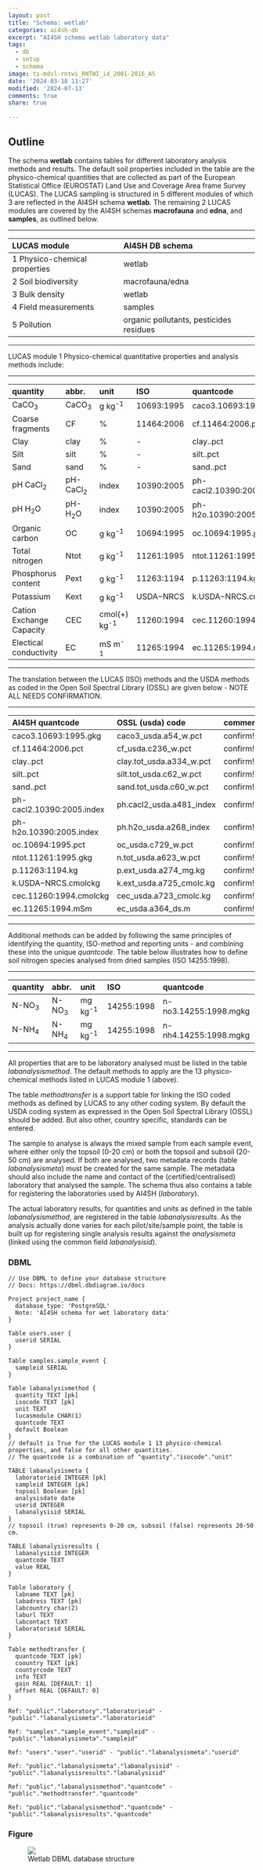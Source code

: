 ```yaml
---
layout: post
title: "Schema: wetlab"
categories: ai4sh-db
excerpt: "AI4SH schema wetlab laboratory data"
tags:
  - db
  - setup
  - schema
image: ts-mdsl-rntwi_RNTWI_id_2001-2016_AS
date: '2024-03-18 11:27'
modified: '2024-07-13'
comments: true
share: true

---
```


## Outline

The schema **wetlab** contains tables for different laboratory analysis methods and results. The default soil properties included in the table are the physico-chemical quantities that are collected as part of the European Statistical Office (EUROSTAT) Land Use and Coverage Area frame Survey (LUCAS). The LUCAS sampling is structured in 5 different modules of which 3 are reflected in the AI4SH schema **wetlab**. The remaining 2 LUCAS modules are covered by the AI4SH schemas **macrofauna** and **edna**, and **samples**, as outlined below.

___________________________________________________________

| LUCAS module | AI4SH DB schema |
| :-----------  | :----------- |
| 1 Physico-chemical properties | wetlab |
| 2 Soil biodiversity | macrofauna/edna |
| 3 Bulk density | wetlab |
| 4 Field measurements | samples |
| 5 Pollution | organic pollutants, pesticides residues |

___________________________________________________________

LUCAS module 1 Physico-chemical quantitative properties and analysis methods include:

___________________________________________________________

| quantity | abbr. | unit | ISO | quantcode |
| :------- | :---- | :------- | :------- | :------- |
| CaCO<sub>3</sub> | CaCO<sub>3</sub> | g kg<sup>-1</sup> | 10693:1995 | caco3.10693:1995.gkg |
| Coarse fragments | CF | % | 11464:2006 | cf.11464:2006.pct |
| Clay | clay | % | - | clay..pct |
| Silt | silt | % | - | silt..pct |
| Sand | sand | % | - | sand..pct |
| pH CaCl<sub>2</sub> | pH-CaCl<sub>2</sub>  | index | 10390:2005 | ph-cacl2.10390:2005.index |
| pH H<sub>2</sub>O | pH-H<sub>2</sub>O | index | 10390:2005 | ph-h2o.10390:2005.index |
| Organic carbon | OC | g kg<sup>-1</sup> | 10694:1995 | oc.10694:1995.pct |
| Total nitrogen | Ntot | g kg<sup>-1</sup> | 11261:1995 | ntot.11261:1995.gkg |
| Phosphorus content | Pext  | g kg<sup>-1</sup> | 11263:1194 | p.11263:1194.kg |
| Potassium  | Kext | g kg<sup>-1</sup> | USDA−NRCS | k.USDA−NRCS.cmolckg |
| Cation Exchange Capacity | CEC | cmol(+) kg<sup>-1</sup> | 11260:1994 | cec.11260:1994.cmolckg |
| Electical conductivity | EC | mS m<sup>-1</sup>  | 11265:1994 | ec.11265:1994.mSm |

___________________________________________________________

The translation between the LUCAS (ISO) methods and the USDA methods as coded in the Open Soil Spectral Library (OSSL) are given below - NOTE ALL NEEDS CONFIRMATION.

___________________________________________________________

| AI4SH quantcode | OSSL (usda) code | comment |
|  :------- | :------- | :------- |
| caco3.10693:1995.gkg | caco3_usda.a54_w.pct | confirm! |
| cf.11464:2006.pct | cf_usda.c236_w.pct | confirm! |
| clay..pct | clay.tot_usda.a334_w.pct | confirm! |
| silt..pct | silt.tot_usda.c62_w.pct | confirm! |
| sand..pct | sand.tot_usda.c60_w.pct | confirm! |
| ph-cacl2.10390:2005.index | ph.cacl2_usda.a481_index | confirm! |
| ph-h2o.10390:2005.index | ph.h2o_usda.a268_index | confirm! |
| oc.10694:1995.pct | oc_usda.c729_w.pct | confirm! |
| ntot.11261:1995.gkg | n.tot_usda.a623_w.pct | confirm! |
| p.11263:1194.kg | p.ext_usda.a274_mg.kg | confirm! |
| k.USDA−NRCS.cmolckg | k.ext_usda.a725_cmolc.kg | confirm! |
| cec.11260:1994.cmolckg | cec_usda.a723_cmolc.kg | confirm! |
| ec.11265:1994.mSm | ec_usda.a364_ds.m | confirm! |

___________________________________________________________

Additional methods can be added by following the same principles of identifying the quantity, ISO-method and reporting units - and combining these into the unique _quantcode_. The table below illustrates how to define soil nitrogen species analysed from dried samples (ISO 14255:1998).

___________________________________________________________

| quantity | abbr. | unit | ISO | quantcode |
| :------- | :---- | :------- | :------- | :------- |
| N-NO<sub>3</sub> | N-NO<sub>3</sub> | mg kg<sup>-1</sup> | 14255:1998 | n-no3.14255:1998.mgkg |
| N-NH<sub>4</sub> | N-NH<sub>4</sub> | mg kg<sup>-1</sup> | 14255:1998 | n-nh4.14255:1998.mgkg |

___________________________________________________________

All properties that are to be laboratory analysed must be listed in the table _labanalysismethod_. The default methods to apply are the 13 physico-chemical methods listed in LUCAS module 1 (above).

The table _methodtransfer_ is a support table for linking the ISO coded methods as defined by LUCAS to any other coding system. By default the USDA coding system as expressed in the Open Soil Spectral Library (OSSL) should be added. But also other, country specific, standards can be entered.

The sample to analyse is always the mixed sample from each sample event, where either only the topsoil (0-20 cm) or both the topsoil and subsoil (20-50 cm) are analysed. If both are analysed, two metadata records (table _labanalysismeta_) must be created for the same sample. The metadata should also include the name and contact of the (certified/centralised) laboratory that analysed the sample. The schema thus also contains a table for registering the laboratories used by AI4SH (_laboratory_).

The actual laboratory results, for quantities and units as defined in the table _labanalysismethod_, are registered in the table _labanalysisresults_. As the analysis actually done varies for each pilot/site/sample point, the table is built up for registering single analysis results against the _analysismeta_ (linked using the common field _labanalysisid_).

### DBML

```
// Use DBML to define your database structure
// Docs: https://dbml.dbdiagram.io/docs

Project project_name {
  database_type: 'PostgreSQL'
  Note: 'AI4SH schema for wet laboratory data'
}

Table users.user {
  userid SERIAL
}

Table samples.sample_event {
  sampleid SERIAL
}

Table labanalysismethod {
  quantity TEXT [pk]
  isocode TEXT [pk]
  unit TEXT  
  lucasmodule CHAR(1)
  quantcode TEXT
  default Boolean
}
// default is True for the LUCAS module 1 13 physico-chemical properties, and false for all other quantities.
// The quantcode is a combination of "quantity"."isocode"."unit"

TABLE labanalysismeta {
  laboratorieid INTEGER [pk]
  sampleid INTEGER [pk]
  topsoil Boolean [pk]
  analysisdate date
  userid INTEGER
  labanalysisid SERIAL
}
// topsoil (true) represents 0-20 cm, subsoil (false) represents 20-50 cm.

TABLE labanalysisresults {
  labanalysisid INTEGER
  quantcode TEXT
  value REAL
}

Table laboratory {
  labname TEXT [pk]
  labadress TEXT [pk]
  labcountry char(2)
  laburl TEXT
  labcontact TEXT
  laboratorieid SERIAL
}

Table methodtransfer {
  quantcode TEXT [pk]
  coountry TEXT [pk]
  countyrcode TEXT
  info TEXT
  gain REAL [DEFAULT: 1]
  offset REAL [DEFAULT: 0]
}

Ref: "public"."laboratory"."laboratorieid" - "public"."labanalysismeta"."laboratorieid"

Ref: "samples"."sample_event"."sampleid" - "public"."labanalysismeta"."sampleid"

Ref: "users"."user"."userid" - "public"."labanalysismeta"."userid"

Ref: "public"."labanalysismeta"."labanalysisid" - "public"."labanalysisresults"."labanalysisid"

Ref: "public"."labanalysismethod"."quantcode" - "public"."methodtransfer"."quantcode"

Ref: "public"."labanalysismethod"."quantcode" - "public"."labanalysisresults"."quantcode"
```

### Figure

<figure>
<a href="../../images/DBML_schema-wetlab.png">
<img src="../../images/DBML_schema-wetlab.png"></a>
<figcaption>Wetlab DBML database structure</figcaption>
</figure>
